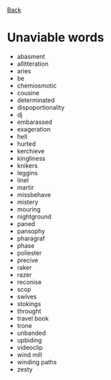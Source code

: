 [Back](../README.md)

# Unaviable words
- abasment
- allitteration
- aries
- be
- chemiosmotic
- cousine
- determinated
- dispoportionality
- dj
- embarassed
- exageration
- hell
- hurted
- kerchieve
- kingliness
- knikers
- leggins
- linel
- martir
- missbehave
- mistery
- mouring
- nightground
- paned
- pansophy
- pharagraf
- phase
- poliester
- precive
- raker
- razer
- reconise
- scop
- swives
- stokings
- throught
- travel book
- trone
- unbanded
- upbiding
- videoclip
- wind mill
- winding paths
- zesty